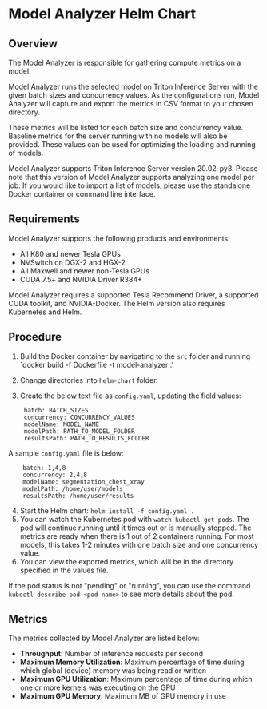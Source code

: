# Model Analyzer Helm Chart

## Overview

The Model Analyzer is responsible for gathering compute metrics on a model.

Model Analyzer runs the selected model on Triton Inference Server with the given batch sizes and concurrency values. As the configurations run, Model Analyzer will capture and export the metrics in CSV format to your chosen directory.

These metrics will be listed for each batch size and concurrency value. Baseline metrics for the server running with no models will also be provided. These values can be used for optimizing the loading and running of models.

Model Analyzer supports Triton Inference Server version 20.02-py3. Please note that this version of Model Analyzer supports analyzing one model per job. If you would like to import a list of models, please use the standalone Docker container or command line interface.

## Requirements

Model Analyzer supports the following products and environments:
- All K80 and newer Tesla GPUs
- NVSwitch on DGX-2 and HGX-2
- All Maxwell and newer non-Tesla GPUs
- CUDA 7.5+ and NVIDIA Driver R384+

Model Analyzer requires a supported Tesla Recommend Driver, a supported CUDA toolkit, and NVIDIA-Docker. The Helm version also requires Kubernetes and Helm.

## Procedure

1. Build the Docker container by navigating to the `src` folder and running `docker build -f Dockerfile -t model-analyzer .'
2. Change directories into `helm-chart` folder.
3. Create the below text file as `config.yaml`, updating the field values:

        batch: BATCH_SIZES
        concurrency: CONCURRENCY_VALUES
        modelName: MODEL_NAME
        modelPath: PATH_TO_MODEL_FOLDER
        resultsPath: PATH_TO_RESULTS_FOLDER

A sample `config.yaml` file is below:

        batch: 1,4,8
        concurrency: 2,4,8
        modelName: segmentation_chest_xray
        modelPath: /home/user/models
        resultsPath: /home/user/results

4. Start the Helm chart: `helm install -f config.yaml . `
5. You can watch the Kubernetes pod with `watch kubectl get pods`. The pod will continue running until it times out or is manually stopped. The metrics are ready when there is 1 out of 2 containers running. For most models, this takes 1-2 minutes with one batch size and one concurrency value.
6. You can view the exported metrics, which will be in the directory specified in the values file.

If the pod status is not "pending" or "running", you can use the command `kubectl describe pod <pod-name>` to see more details about the pod.

## Metrics

The metrics collected by Model Analyzer are listed below:

- **Throughput**: Number of inference requests per second
- **Maximum Memory Utilization**: Maximum percentage of time during which global (device) memory was being read or written
- **Maximum GPU Utilization**: Maximum percentage of time during which one or more kernels was executing on the GPU
- **Maximum GPU Memory**: Maximum MB of GPU memory in use
